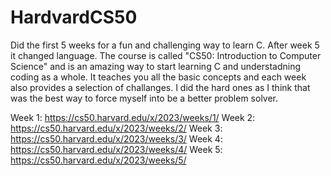# HardvardCS50
Did the first 5 weeks for a fun and challenging way to learn C. After week 5 it changed language. 
The course is called "CS50: Introduction to Computer Science" and is an amazing way to start learning C and understadning coding as a whole.
It teaches you all the basic concepts and each week also provides a selection of challanges. I did the hard ones as I think that was the best way to force myself into be a better problem solver. 

Week 1: https://cs50.harvard.edu/x/2023/weeks/1/
Week 2: https://cs50.harvard.edu/x/2023/weeks/2/
Week 3: https://cs50.harvard.edu/x/2023/weeks/3/
Week 4: https://cs50.harvard.edu/x/2023/weeks/4/
Week 5: https://cs50.harvard.edu/x/2023/weeks/5/
